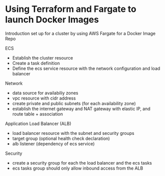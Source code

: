 # Using Terraform and Fargate to launch Docker Images

Introduction set up for a cluster by using AWS Fargate for a Docker Image Repo

ECS
- Establish the cluster resource
- Create a task definition
- Define the ecs service resource with the network configuration and load balancer

Network
- data source for availabiliy zones
- vpc resource with cidr address
- create private and public subnets (for each availability zone)
- establish the internet gateway and NAT gateway with elastic IP, and route table + association

Application Load Balancer (ALB)
- load balancer resource with the subnet and security groups
- target group (optional health check declaration)
- alb listener (dependency of ecs service)

Security
- create a security group for each the load balancer and the ecs tasks
- ecs tasks group should only allow inbound access from the ALB
